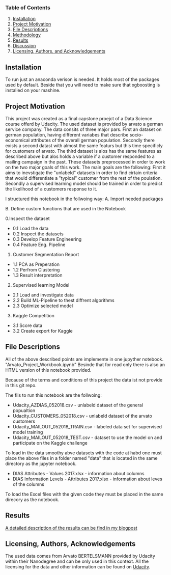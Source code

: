 ### Table of Contents

1. [Installation](#installation)
2. [Project Motivation](#motivation)
3. [File Descriptions](#files)
4. [Methodology](#methodology)
5. [Results](#results)
6. [Discussion](#discussion)
7. [Licensing, Authors, and Acknowledgements](#licensing)

## Installation <a name="installation"></a>

To run just an anaconda verison is needed. It holds most of the packages used by default.
Beside that you will need to make sure that xgboosting is installed on your mashine. 
## Project Motivation <a name="motivation"></a>

This project was created as a final capstone proejct of a Data Science course offerd by Udacity. The used dataset is provided by arvato a german service company. The data consits of three major pars.
First an dataset on german population, having different variabes that describe socio-economical attributes of the overall german population. Secondly there exists a second datast with almost the same featurs but this time specificly for customers of arvato.
The third dataset is alos has the same features as described above but alos holds a variable if a customer responded to a mailing campaign in the past.
These datasets preprocessed in order to work on the two major goals of this work. 
The main goals are the following:
First it aims to inevstigate the "unlabeld" datasets in order to find cirtain criteria that would differentiate a "typical" customer from the rest of the poulation. 
Secondly a supervised learning model should be trained in order to predict the likelihood of a customers response to it. 

I structured this notebook in the follwoing way: 
A. Import needed packages

B. Define custom functions that are used in the Notebook 

   0.Inspect the dataset
*   0.1 Load the data
*   0.2 Inspect the datasets
*   0.3 Develop Feature Engineering
*   0.4 Feature Eng. Pipeline

1. Customer Segmentation Report 
* 1.1  PCA as Preperation
* 1.2  Perfrom Clustering
* 1.3  Result interpretation

2. Supervised learning Model
* 2.1 Load and investigate data
* 2.2 Build ML-Pipeline to thest diffrent algorithms
* 2.3 Optimize selected model

3. Kaggle Competition
* 3.1 Score data
* 3.2 Create export for Kaggle 


## File Descriptions <a name="files"></a>

All of the above described points are implemente in one jupyther notebook. "Arvato_Project_Workbook.ipynb"
Besinde that for read only there is also an HTML version of this notebook provided. 

Because of the terms and conditions of this project the data ist not provide in this git repo. 

The fils to run this notebook are the follwoing:

* Udacity_AZDIAS_052018.csv - unlabeld dataset of the general popualtion
* Udacity_CUSTOMERS_052018.csv - unlabeld dataset of the arvato customers
* Udacity_MAILOUT_052018_TRAIN.csv - labeled data set for supervised model training
* Udacity_MAILOUT_052018_TEST.csv - dataset to use the model on and participate on the Kaggle challenge

To load in the data smoothy abve datasets with the code at habd one must place the above files in a folder named "data" that is located in the same directory as the jupyter notebook.

* DIAS Attributes - Values 2017.xlsx - information about columns
* DIAS Information Levels - Attributes 2017.xlsx - information about leves of the columns

To load the Excel files with the given code they must be placed in the same direcory as the notebook. 

## Results <a name="results"></a>

[A detailed description of the results can be find in my blogpost](https://medium.com/@jbraun523_13616/know-your-customers-b9028c4edb8d)


## Licensing, Authors, Acknowledgements <a name="licensing"></a>

The used data comes from Arvato BERTELSMANN provided by Udacity within their Nanodegree and can be only used in this context. All the licensing for the data and other information can be found on [Udacity](https://www.udacity.com/course/data-scientist-nanodegree--nd025).

